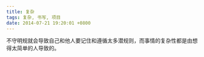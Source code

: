 ```yaml
---
title: 复杂
tags: 复杂, 书写, 项目
date: 2014-07-21 19:20:01 +0800
---
```



不守明规就会导致自己和他人要记住和遵循太多潜规则，而事情的复杂性都是由想得太简单的人导致的。

